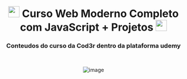 <!-- Cabeçario -->

<div align="center">
  <h1>
<img width="30px" src="https://upload.wikimedia.org/wikipedia/commons/6/6a/JavaScript-logo.png"> Curso Web Moderno Completo com JavaScript + Projetos <img width="30px" src="https://upload.wikimedia.org/wikipedia/commons/6/6a/JavaScript-logo.png"> 
  </h1>
  <h3>
     Conteudos do curso da Cod3r dentro da plataforma udemy
  </h3>
</div>

<br>

 <!-- Pré-visualização da primeira página -->
 <div align="center">
   
![image](https://github.com/user-attachments/assets/a78b9a5b-87b4-4725-a35f-050530e7602b)
 </div>
